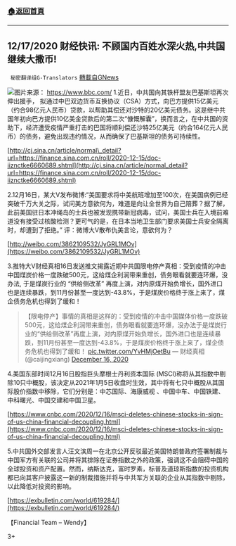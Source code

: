 ###  [:house:返回首頁](https://github.com/ourhimalayas/txt)
---

## 12/17/2020 财经快讯: 不顾国内百姓水深火热,中共国继续大撒币!
` 秘密翻译组G-Translators` [轉載自GNews](https://gnews.org/zh-hans/659858/)

![]()![](https://gnews-media-offload.s3.amazonaws.com/wp-content/uploads/2020/12/17094149/Picture16-1.png)图片来源： https://www.bbc.com/
1.近日，中共国向其铁杆盟友巴基斯坦再次伸出援手， 拟通过中巴双边货币互换协议（CSA）方式，向巴方提供15亿美元（约合98亿元人民币）贷款，以帮助其偿还对沙特的20亿美元债务。这是继中共国年初向巴方提供10亿美金贷款后的第二次“慷慨解囊”，换而言之，在中共国的资助下，经济遭受疫情严重打击的巴国将顺利偿还沙特25亿美元（约合164亿元人民币）的债务，避免出现违约情况，从而确保了巴基斯坦的债务可持续性。

[http://cj.sina.cn/article/normal\_detail?url=https://finance.sina.com.cn/roll/2020-12-15/doc-iiznctke6660689.shtml](http://cj.sina.cn/article/normal_detail?url=https://finance.sina.com.cn/roll/2020-12-15/doc-iiznctke6660689.shtml)

2.12月16日，某大V发布微博:“美国要求将中美航班增加至100次，在美国病例已经突破千万大关之际，试问美方意欲何为，难道是向让全世界为自己陪葬？据了解，此前美国驻日本冲绳岛的士兵也被发现携带新冠病毒，试问，美国士兵在入境前难道没有接受过核酸检测？更可气的是，在日本当地卫生部门要求美国士兵安全隔离时，却遭到了拒绝。”
评：微博大V散布仇美言论，意欲何为？

[http://weibo.com/3862109532/JyGRL1MOv](https://weibo.com/3862109532/JyGRL1MOv)

3.推特大V财经真相16日发送推文揭露近期中共国限电停产真相：受到疫情的冲击中国煤炭价格一度跌破500元，这给煤企利润带来重创，债务眼看就要连环爆，没办法, 于是煤炭行业的 “供给侧改革” 再度上演，对内原煤开始负增长，国外进口也是连续暴跌，到11月份甚至一度达到-43.8%，于是煤炭价格终于涨上来了，煤企债务危机也得到了缓和！



> 【限电停产】事情的真相是这样的：受到疫情的冲击中国媒体价格一度跌破500元，这给煤企利润带来重创，债务眼看就要连环爆，没办法于是煤炭行业的“供给侧改革”再度上演，对内原煤开始负增长，国外进口也是连续暴跌，到11月份甚至一度达到-43.8%，于是煤炭价格终于涨上来了，煤企债务危机也得到了缓和！ [pic.twitter.com/YvHMjOetBu](https://t.co/YvHMjOetBu)
> — 财经真相 (@caijingxiang) [December 16, 2020](https://twitter.com/caijingxiang/status/1339202092406198272?ref_src=twsrc%5Etfw)



4.美国东部时间12月16日股指巨头摩根士丹利资本国际 (MSCI)称将从其指数中剔除10只中概股，该决定从2021年1月5日收盘时生效，其中将有七只中概股从其国际股价指数中移除，它们分别是：中芯国际、海康威视 、中国中车、中国铁建、中科曙光、中国交建和中国卫星。

[https://www.cnbc.com/2020/12/16/msci-deletes-chinese-stocks-in-sign-of-us-china-financial-decoupling.html](https://www.cnbc.com/2020/12/16/msci-deletes-chinese-stocks-in-sign-of-us-china-financial-decoupling.html)

5.中共国外交部发言人汪文滨周一在北京公开反驳最近美国特朗普政府签署制裁与中国军方有关联的公司并将其排除在证券指数之外的政策，强调这不会阻碍中国的全球投资和资产配置。然而，纳斯达克，富时罗素，标普及道琼斯指数的投资机构都已向其客户披露这一新的制裁措施并将与中共军方关联的企业从其指数中剔除，以此降低对投资的影响。

[https://exbulletin.com/world/619284/](https://exbulletin.com/world/619284/)

【Financial Team – Wendy】

3+
